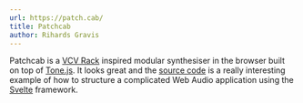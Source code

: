 ```yaml
---
url: https://patch.cab/
title: Patchcab
author: Rihards Gravis
---
```


Patchcab is a [VCV Rack](https://vcvrack.com/) inspired modular synthesiser in the browser built on top of  [Tone.js](https://github.com/Tonejs/Tone.js/). It looks great and the [source code](https://github.com/spectrome/patchcab/tree/main/modules) is a really interesting example of how to structure a complicated Web Audio application using the [Svelte](https://github.com/sveltejs/svelte) framework.
